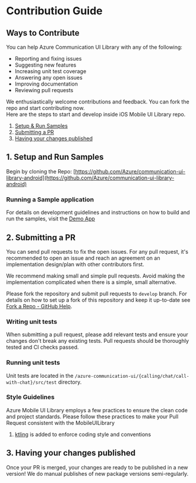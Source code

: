 # Contribution Guide

## Ways to Contribute

You can help Azure Communication UI Library with any of the following:

- Reporting and fixing issues
- Suggesting new features
- Increasing unit test coverage
- Answering any open issues
- Improving documentation
- Reviewing pull requests

We enthusiastically welcome contributions and feedback. You can fork the repo and start contributing now.  
Here are the steps to start and develop inside iOS Mobile UI Library repo.

1. [Setup & Run Samples](#1-setup-and-run-samples)
2. [Submitting a PR](#2-submitting-a-pr)
3. [Having your changes published](#3-having-your-changes-published)

## 1. Setup and Run Samples

Begin by cloning the Repo: [https://github.com/Azure/communication-ui-library-android](https://github.com/Azure/communication-ui-library-android)

### Running a Sample application

For details on development guidelines and instructions on how to build and run the samples, visit the [Demo App](../azure-communication-ui/azure-communication-ui-demo-app)



## 2. Submitting a PR

You can send pull requests to fix the open issues. For any pull request, it's recommended to open an issue and reach an agreement on an implementation design/plan with other contributors first.

We recommend making small and simple pull requests. Avoid making the implementation complicated when there is a simple, small alternative.

Please fork the repository and submit pull requests to `develop` branch. For details on how to set up a fork of this repository and keep it up-to-date see [Fork a Repo - GitHub Help](https://help.github.com/en/github/getting-started-with-github/fork-a-repo).

### Writing unit tests

When submitting a pull request, please add relevant tests and ensure your changes don't break any existing tests. Pull requests should be thoroughly tested and CI checks passed.


### Running unit tests

Unit tests are located in the `/azure-communication-ui/{calling/chat/call-with-chat}/src/test` directory. 

### Style Guidelines

Azure Mobile UI Library employs a few practices to ensure the clean code and project standards. Please follow these practices to make your Pull Request consistent with the MobileUILibrary

1. [ktling](https://ktlint.github.io/) is added to enforce coding style and conventions


## 3. Having your changes published

Once your PR is merged, your changes are ready to be published in a new version! We do manual publishes of new package versions semi-regularly.
